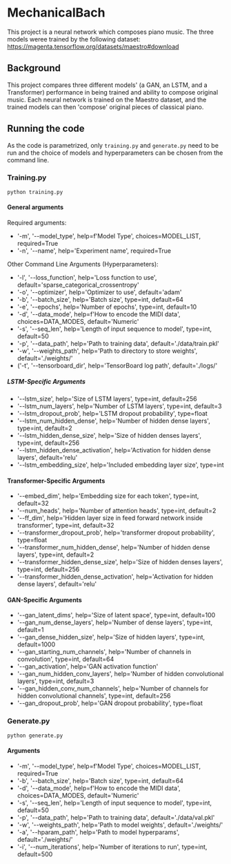 # MechanicalBach

This project is a neural network which composes piano music. The three models weree trained by the following dataset: https://magenta.tensorflow.org/datasets/maestro#download

## Background 

This project compares three different models' (a GAN, an LSTM, and a Transformer) performance in being trained and ability to compose original music. Each neural network is trained on the Maestro dataset, and the trained models can then 'compose' original pieces of classical piano. 

## Running the code 

As the code is parametrized, only `training.py` and `generate.py` need to be run and the choice of models and hyperparameters can be chosen from the command line. 

### Training.py 

`python training.py` 

#### General arguments

Required arguments: 
*  '-m', '--model_type', help=f'Model Type', choices=MODEL_LIST, required=True 
*  '-n', '--name', help='Experiment name', required=True
  
Other Command Line Arguments (Hyperparameters): 
*  '-l', '--loss_function', help='Loss function to use', default='sparse_categorical_crossentropy'
*  '-o', '--optimizer', help='Optimizer to use', default='adam'
*  '-b', '--batch_size', help='Batch size', type=int, default=64
*  '-e', '--epochs', help='Number of epochs', type=int, default=10
*  '-d', '--data_mode', help=f'How to encode the MIDI data', choices=DATA_MODES, default='Numeric'
*  '-s', '--seq_len', help='Length of input sequence to model', type=int, default=50
*  '-p', '--data_path', help='Path to training data', default='./data/train.pkl'
*  '-w', '--weights_path', help='Path to directory to store weights', default='./weights/'
*  ('-t', '--tensorboard_dir', help='TensorBoard log path', default='./logs/'
  
  ##### LSTM-Specific Arguments
*  '--lstm_size', help='Size of LSTM layers', type=int, default=256
*  '--lstm_num_layers', help='Number of LSTM layers', type=int, default=3
*  '--lstm_dropout_prob', help='LSTM dropout probability', type=float
*  '--lstm_num_hidden_dense', help='Number of hidden dense layers', type=int, default=2
*  '--lstm_hidden_dense_size', help='Size of hidden denses layers', type=int, default=256
*  '--lstm_hidden_dense_activation', help='Activation for hidden dense layers', default='relu'
*  '--lstm_embedding_size', help='Included embedding layer size', type=int
    
 #### Transformer-Specific Arguments
*  '--embed_dim', help='Embedding size for each token', type=int, default=32
*  '--num_heads', help='Number of attention heads', type=int, default=2
*  '--ff_dim', help='Hidden layer size in feed forward network inside transformer', type=int, default=32
*  '--transformer_dropout_prob', help='transformer dropout probability', type=float
*  '--transformer_num_hidden_dense', help='Number of hidden dense layers', type=int, default=2
*  '--transformer_hidden_dense_size', help='Size of hidden denses layers', type=int, default=256
*  '--transformer_hidden_dense_activation', help='Activation for hidden dense layers', default='relu'

#### GAN-Specific Arguments
*  '--gan_latent_dims', help='Size of latent space', type=int, default=100
*  '--gan_num_dense_layers', help='Number of dense layers', type=int, default=1
*  '--gan_dense_hidden_size', help='Size of hidden layers', type=int, default=1000
*  '--gan_starting_num_channels', help='Number of channels in convolution', type=int, default=64
*  '--gan_activation', help='GAN activation function'
*  '--gan_num_hidden_conv_layers', help='Number of hidden convolutional layers', type=int, default=3
*  '--gan_hidden_conv_num_channels', help='Number of channels for hidden convolutional channels', type=int, default=256
*  '--gan_dropout_prob', help='GAN dropout probability', type=float

### Generate.py 

`python generate.py`

#### Arguments 
*   '-m', '--model_type', help=f'Model Type', choices=MODEL_LIST, required=True
*   '-b', '--batch_size', help='Batch size', type=int, default=64
*   '-d', '--data_mode', help=f'How to encode the MIDI data', choices=DATA_MODES, default='Numeric'
*   '-s', '--seq_len', help='Length of input sequence to model', type=int, default=50
*   '-p', '--data_path', help='Path to training data', default='./data/val.pkl'
*   '-w', '--weights_path', help='Path to model weights', default='./weights/'
*   '-a', '--hparam_path', help='Path to model hyperparams', default='./weights/'
*   '-i', '--num_iterations', help='Number of iterations to run', type=int, default=500

